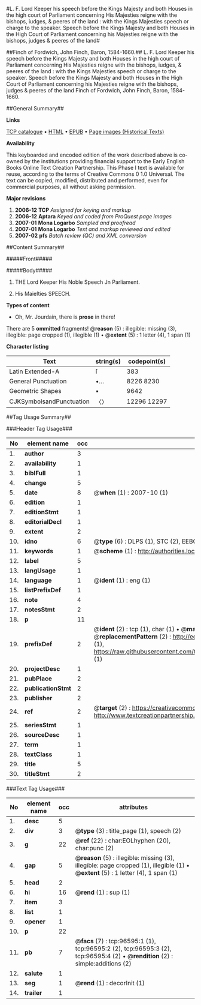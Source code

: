 #L. F. Lord Keeper his speech before the Kings Majesty and both Houses in the high court of Parliament concerning His Majesties reigne with the bishops, iudges, & peeres of the land : with the Kings Majesties speech or charge to the speaker. Speech before the Kings Majesty and both Houses in the High Court of Parliament concerning his Majesties reigne with the bishops, judges & peeres of the land#

##Finch of Fordwich, John Finch, Baron, 1584-1660.##
L. F. Lord Keeper his speech before the Kings Majesty and both Houses in the high court of Parliament concerning His Majesties reigne with the bishops, iudges, & peeres of the land : with the Kings Majesties speech or charge to the speaker.
Speech before the Kings Majesty and both Houses in the High Court of Parliament concerning his Majesties reigne with the bishops, judges & peeres of the land
Finch of Fordwich, John Finch, Baron, 1584-1660.

##General Summary##

**Links**

[TCP catalogue](http://www.ota.ox.ac.uk/tcp/)  • 
[HTML](http://tei.it.ox.ac.uk/tcp/Texts-HTML/free/A39/A39966.html)  • 
[EPUB](http://tei.it.ox.ac.uk/tcp/Texts-EPUB/free/A39/A39966.epub) • 
[Page images (Historical Texts)](https://data.historicaltexts.jisc.ac.uk/view?pubId=eebo-13017887e&pageId=eebo-13017887e-96595-1)

**Availability**

This keyboarded and encoded edition of the
	       work described above is co-owned by the institutions
	       providing financial support to the Early English Books
	       Online Text Creation Partnership. This Phase I text is
	       available for reuse, according to the terms of Creative
	       Commons 0 1.0 Universal. The text can be copied,
	       modified, distributed and performed, even for
	       commercial purposes, all without asking permission.

**Major revisions**

1. __2006-12__ __TCP__ *Assigned for keying and markup*
1. __2006-12__ __Aptara__ *Keyed and coded from ProQuest page images*
1. __2007-01__ __Mona Logarbo__ *Sampled and proofread*
1. __2007-01__ __Mona Logarbo__ *Text and markup reviewed and edited*
1. __2007-02__ __pfs__ *Batch review (QC) and XML conversion*

##Content Summary##

#####Front#####

#####Body#####

1. THE
Lord Keeper His Noble Speech
Jn Parliament.

1. His Maieſties SPEECH.

**Types of content**

  * Oh, Mr. Jourdain, there is **prose** in there!

There are 5 **ommitted** fragments! 
 @__reason__ (5) : illegible: missing (3), illegible: page cropped (1), illegible (1)  •  @__extent__ (5) : 1 letter (4), 1 span (1)

**Character listing**


|Text|string(s)|codepoint(s)|
|---|---|---|
|Latin Extended-A|ſ|383|
|General Punctuation|•…|8226 8230|
|Geometric Shapes|▪|9642|
|CJKSymbolsandPunctuation|〈〉|12296 12297|

##Tag Usage Summary##

###Header Tag Usage###

|No|element name|occ|attributes|
|---|---|---|---|
|1.|__author__|3||
|2.|__availability__|1||
|3.|__biblFull__|1||
|4.|__change__|5||
|5.|__date__|8| @__when__ (1) : 2007-10 (1)|
|6.|__edition__|1||
|7.|__editionStmt__|1||
|8.|__editorialDecl__|1||
|9.|__extent__|2||
|10.|__idno__|6| @__type__ (6) : DLPS (1), STC (2), EEBO-CITATION (1), OCLC (1), VID (1)|
|11.|__keywords__|1| @__scheme__ (1) : http://authorities.loc.gov/ (1)|
|12.|__label__|5||
|13.|__langUsage__|1||
|14.|__language__|1| @__ident__ (1) : eng (1)|
|15.|__listPrefixDef__|1||
|16.|__note__|4||
|17.|__notesStmt__|2||
|18.|__p__|11||
|19.|__prefixDef__|2| @__ident__ (2) : tcp (1), char (1)  •  @__matchPattern__ (2) : ([0-9\-]+):([0-9IVX]+) (1), (.+) (1)  •  @__replacementPattern__ (2) : http://eebo.chadwyck.com/downloadtiff?vid=$1&page=$2 (1), https://raw.githubusercontent.com/textcreationpartnership/Texts/master/tcpchars.xml#$1 (1)|
|20.|__projectDesc__|1||
|21.|__pubPlace__|2||
|22.|__publicationStmt__|2||
|23.|__publisher__|2||
|24.|__ref__|2| @__target__ (2) : https://creativecommons.org/publicdomain/zero/1.0/ (1), http://www.textcreationpartnership.org/docs/. (1)|
|25.|__seriesStmt__|1||
|26.|__sourceDesc__|1||
|27.|__term__|1||
|28.|__textClass__|1||
|29.|__title__|5||
|30.|__titleStmt__|2||


###Text Tag Usage###

|No|element name|occ|attributes|
|---|---|---|---|
|1.|__desc__|5||
|2.|__div__|3| @__type__ (3) : title_page (1), speech (2)|
|3.|__g__|22| @__ref__ (22) : char:EOLhyphen (20), char:punc (2)|
|4.|__gap__|5| @__reason__ (5) : illegible: missing (3), illegible: page cropped (1), illegible (1)  •  @__extent__ (5) : 1 letter (4), 1 span (1)|
|5.|__head__|2||
|6.|__hi__|16| @__rend__ (1) : sup (1)|
|7.|__item__|3||
|8.|__list__|1||
|9.|__opener__|1||
|10.|__p__|22||
|11.|__pb__|7| @__facs__ (7) : tcp:96595:1 (1), tcp:96595:2 (2), tcp:96595:3 (2), tcp:96595:4 (2)  •  @__rendition__ (2) : simple:additions (2)|
|12.|__salute__|1||
|13.|__seg__|1| @__rend__ (1) : decorInit (1)|
|14.|__trailer__|1||
